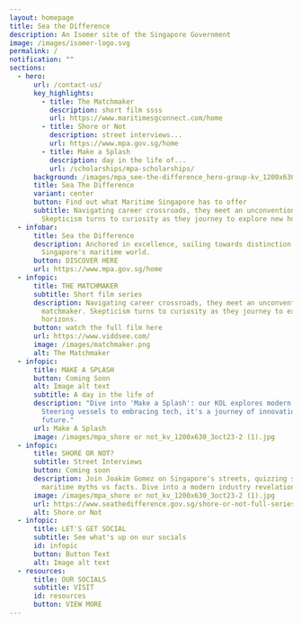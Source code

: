 ```yaml
---
layout: homepage
title: Sea the Difference
description: An Isomer site of the Singapore Government
image: /images/isomer-logo.svg
permalink: /
notification: ""
sections:
  - hero:
      url: /contact-us/
      key_highlights:
        - title: The Matchmaker
          description: short film ssss
          url: https://www.maritimesgconnect.com/home
        - title: Shore or Not
          description: street interviews...
          url: https://www.mpa.gov.sg/home
        - title: Make a Splash
          description: day in the life of...
          url: /scholarships/mpa-scholarships/
      background: /images/mpa_see-the-difference_hero-group-kv_1200x630_1_page-0001.jpg
      title: Sea The Difference
      variant: center
      button: Find out what Maritime Singapore has to offer
      subtitle: Navigating career crossroads, they meet an unconventional matchmaker.
        Skepticism turns to curiosity as they journey to explore new horizons.
  - infobar:
      title: Sea the Difference
      description: Anchored in excellence, sailing towards distinction. Welcome to
        Singapore's maritime world.
      button: DISCOVER HERE
      url: https://www.mpa.gov.sg/home
  - infopic:
      title: THE MATCHMAKER
      subtitle: Short film series
      description: Navigating career crossroads, they meet an unconventional
        matchmaker. Skepticism turns to curiosity as they journey to explore new
        horizons.
      button: watch the full film here
      url: https://www.viddsee.com/
      image: /images/matchmaker.png
      alt: The Matchmaker
  - infopic:
      title: MAKE A SPLASH
      button: Coming Soon
      alt: Image alt text
      subtitle: A day in the life of
      description: "Dive into 'Make a Splash': our KOL explores modern maritime.
        Steering vessels to embracing tech, it's a journey of innovation and the
        future."
      url: Make A Splash
      image: /images/mpa_shore or not_kv_1200x630_3oct23-2 (1).jpg
  - infopic:
      title: SHORE OR NOT?
      subtitle: Street Interviews
      button: Coming soon
      description: Join Joakim Gomez on Singapore's streets, quizzing strangers on
        maritime myths vs facts. Dive into a modern industry revelation.
      image: /images/mpa_shore or not_kv_1200x630_3oct23-2 (1).jpg
      url: https://www.seathedifference.gov.sg/shore-or-not-full-series/
      alt: Shore or Not
  - infopic:
      title: LET'S GET SOCIAL
      subtitle: See what's up on our socials
      id: infopic
      button: Button Text
      alt: Image alt text
  - resources:
      title: OUR SOCIALS
      subtitle: VISIT
      id: resources
      button: VIEW MORE
---
```

